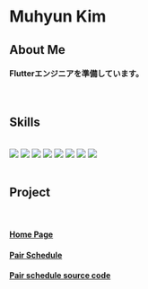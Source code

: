 # Muhyun Kim

<div align="left">

## About Me

#### Flutterエンジニアを準備しています。

<br/>

## Skills

<br/>

 <img src="https://img.shields.io/badge/HTML5-E34F26?style=for-the-badge&logo=html5&logoColor=white" />
 <img src="https://img.shields.io/badge/CSS3-1572B6?style=for-the-badge&logo=css3&logoColor=white" />
 <img src="https://img.shields.io/badge/JavaScript-323330?style=for-the-badge&logo=javascript&logoColor=F7DF1E" />
 <img src="https://img.shields.io/badge/TypeScript-007ACC?style=for-the-badge&logo=typescript&logoColor=white" />
 <img src="https://img.shields.io/badge/React-20232A?style=for-the-badge&logo=react&logoColor=61DAFB" />
 <img src="https://img.shields.io/badge/firebase-ffca28?style=for-the-badge&logo=firebase&logoColor=black" />
 <img src="https://img.shields.io/badge/Tailwind_CSS-38B2AC?style=for-the-badge&logo=tailwind-css&logoColor=white" />
 <img src="https://img.shields.io/badge/Flutter-02569B?style=for-the-badge&logo=flutter&logoColor=white" />

<br/>
<br/>

## Project

<br/>

 <h4><a href="https://muhyun-kim.github.io/kim_resume/#/">Home Page</h4>
 <h4><a href="https://apps.apple.com/jp/app/pair-schedule/id6448741321">Pair Schedule</h4>
 <h4><a href="https://github.com/Muhyun-Kim/couple_share_schedule">Pair schedule source code</h4>
 
</div>
